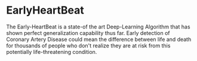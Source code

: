 # EarlyHeartBeat
The Early-HeartBeat is a state-of the art Deep-Learning Algorithm that has shown perfect generalization capability thus far.   Early detection of Coronary Artery Disease could mean the difference between life and death for thousands of people who don't realize they are at risk from this potentially life-threatening condition. 

